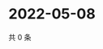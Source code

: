 # 2022-05-08

共 0 条

<!-- BEGIN WEIBO -->
<!-- 最后更新时间 Sun May 08 2022 00:01:19 GMT+0800 (China Standard Time) -->

<!-- END WEIBO -->
